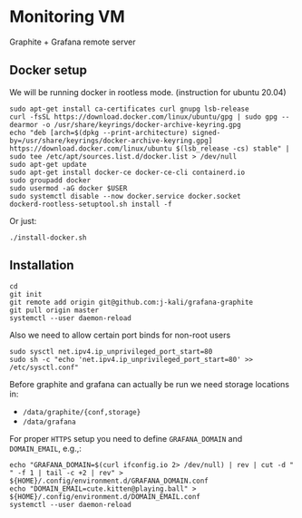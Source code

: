 # Monitoring VM

Graphite + Grafana remote server

## Docker setup

We will be running docker in rootless mode. (instruction for ubuntu 20.04)

    sudo apt-get install ca-certificates curl gnupg lsb-release
    curl -fsSL https://download.docker.com/linux/ubuntu/gpg | sudo gpg --dearmor -o /usr/share/keyrings/docker-archive-keyring.gpg
    echo "deb [arch=$(dpkg --print-architecture) signed-by=/usr/share/keyrings/docker-archive-keyring.gpg] https://download.docker.com/linux/ubuntu $(lsb_release -cs) stable" | sudo tee /etc/apt/sources.list.d/docker.list > /dev/null
    sudo apt-get update
    sudo apt-get install docker-ce docker-ce-cli containerd.io
    sudo groupadd docker
    sudo usermod -aG docker $USER
    sudo systemctl disable --now docker.service docker.socket
    dockerd-rootless-setuptool.sh install -f

Or just:

    ./install-docker.sh

## Installation

    cd
    git init
    git remote add origin git@github.com:j-kali/grafana-graphite
    git pull origin master
    systemctl --user daemon-reload

Also we need to allow certain port binds for non-root users

    sudo sysctl net.ipv4.ip_unprivileged_port_start=80
    sudo sh -c "echo 'net.ipv4.ip_unprivileged_port_start=80' >> /etc/sysctl.conf"

Before graphite and grafana can actually be run we need storage locations in:

- `/data/graphite/{conf,storage}`
- `/data/grafana`

For proper `HTTPS` setup you need to define `GRAFANA_DOMAIN` and `DOMAIN_EMAIL`, e.g.,:

    echo "GRAFANA_DOMAIN=$(curl ifconfig.io 2> /dev/null) | rev | cut -d " " -f 1 | tail -c +2 | rev" > ${HOME}/.config/environment.d/GRAFANA_DOMAIN.conf
    echo "DOMAIN_EMAIL=cute.kitten@playing.ball" > ${HOME}/.config/environment.d/DOMAIN_EMAIL.conf
    systemctl --user daemon-reload
